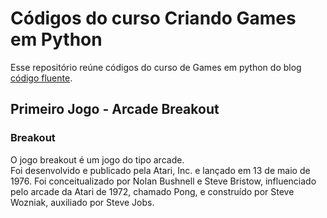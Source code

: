 ﻿# Códigos do curso Criando Games em Python 

Esse repositório reúne códigos do curso de Games em python do blog [código fluente](https://www.codigofluente.com.br/criando-games/games-em-python/).

## Primeiro Jogo - Arcade Breakout

### Breakout

O jogo breakout é um jogo do tipo arcade.<br>
Foi desenvolvido e publicado pela Atari, Inc. e lançado em 13 de maio de 1976.
Foi conceitualizado por Nolan Bushnell e Steve Bristow, influenciado pelo arcade da Atari de 1972, chamado Pong, e construído por Steve Wozniak, auxiliado por Steve Jobs.

